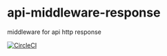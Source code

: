 # api-middleware-response
middleware for api http response

[![CircleCI](https://circleci.com/gh/Oda2/api-middleware-response.svg?style=svg)](https://circleci.com/gh/Oda2/api-middleware-response)
